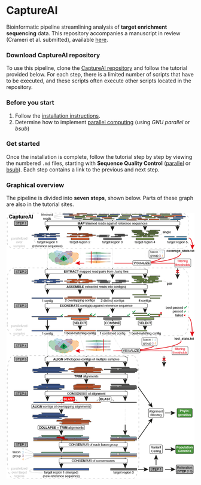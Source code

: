 # CaptureAl
Bioinformatic pipeline streamlining analysis of **target enrichment sequencing** data. This repository accompanies a manuscript in review (Crameri et al. submitted), available [here](https://www.biorxiv.org/content/10.1101/2021.12.07.471551v1).

### Download CaptureAl repository
To use this pipeline, clone the [CaptureAl repository](https://github.com/scrameri/CaptureAl) and follow the tutorial provided below. For each step, there is a limited number of scripts that have to be executed, and these scripts often execute other scripts located in the repository.

### Before you start
1) Follow the [installation instructions](https://github.com/scrameri/CaptureAl/blob/master/Install.md).
2) Determine how to implement [parallel computing](https://github.com/scrameri/CaptureAl/blob/master/Parallelize.md) (using *GNU parallel* or *bsub*)

### Get started
Once the installation is complete, follow the tutorial step by step by viewing the numbered `.md` files, starting with **Sequence Quality Control** ([parallel](https://github.com/scrameri/CaptureAl/blob/master/tutorial/parallel/Step0.1_Sequence_Quality_Control.md) or [bsub](https://github.com/scrameri/CaptureAl/blob/master/tutorial/bsub/Step0.1_Sequence_Quality_Control.md)). Each step contains a link to the previous and next step.

### Graphical overview
The pipeline is divided into **seven steps**, shown below. Parts of these graph are also in the tutorial sites.

![CaptureAl.png](https://raw.githubusercontent.com/scrameri/CaptureAl/master/CaptureAl.png)
